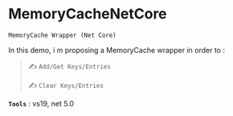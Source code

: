 # MemoryCacheNetCore
```
MemoryCache Wrapper (Net Core)
```

In this demo, i m proposing a MemoryCache wrapper in order to :

>
> :writing_hand: `Add/Get Keys/Entries`
>
> :writing_hand: `Clear Keys/Entries`
>

**`Tools`** : vs19, net 5.0